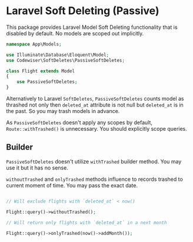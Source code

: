 # Laravel Soft Deleting (Passive)

This package provides Laravel Model Soft Deleting functionality that is 
disabled by default. No models are scoped out implicitly.

```php
namespace App\Models;

use Illuminate\Database\Eloquent\Model;
use Codewiser\SoftDeletes\PassiveSoftDeletes;

class Flight extends Model
{
    use PassiveSoftDeletes;
}
```

Alternatively to Laravel `SoftDeletes`, `PassiveSoftDeletes` counts model as 
thrashed not only then `deleted_at` attribute is not null but `deleted_at` 
is in the past. So you may trash models in advance.

As `PassiveSoftDeletes` doesn't apply any scopes by default, 
`Route::withTrashed()` is unnecessary. You should explicitly scope queries. 

## Builder

`PassiveSoftDeletes` doesn't utilize `withTrashed` builder method. You may 
use it but it has no sense.

`withoutTrashed` and `onlyTrashed` methods influence to records trashed to 
current moment of time. You may pass the exact date.

```php

// Will exclude flights with `deleted_at` < now()

Flight::query()->withoutTrashed();

// Will return only flights with `deleted_at` in a next month

Flight::query()->onlyTrashed(now()->addMonth());
```